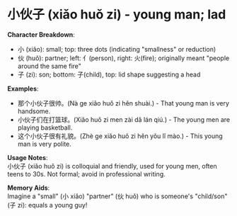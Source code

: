 # **小伙子 (xiǎo huǒ zi) - young man; lad**

**Character Breakdown**:  
- 小 (xiǎo): small; top: three dots (indicating "smallness" or reduction)  
- 伙 (huǒ): partner; left: 亻(person), right: 火(fire); originally meant "people around the same fire"  
- 子 (zi): son; bottom: 子(child), top: lid shape suggesting a head

**Examples**:  
- 那个小伙子很帅。(Nà ge xiǎo huǒ zi hěn shuài.) - That young man is very handsome.  
- 小伙子们在打篮球。(Xiǎo huǒ zi men zài dǎ lán qiú.) - The young men are playing basketball.  
- 这个小伙子很有礼貌。(Zhè ge xiǎo huǒ zi hěn yǒu lǐ mào.) - This young man is very polite.

**Usage Notes**:  
小伙子 (xiǎo huǒ zi) is colloquial and friendly, used for young men, often teens to 30s. Not formal; avoid in professional writing.

**Memory Aids**:  
Imagine a "small" (小 xiǎo) "partner" (伙 huǒ) who is someone's "child/son" (子 zi): equals a young guy!